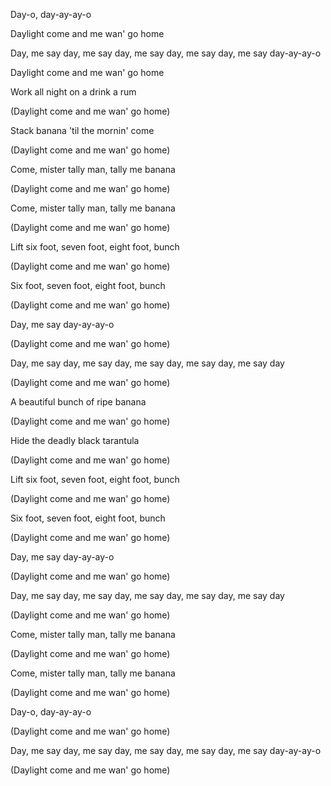 Day-o, day-ay-ay-o

Daylight come and me wan' go home

Day, me say day, me say day, me say day, me say day, me say day-ay-ay-o

Daylight come and me wan' go home


Work all night on a drink a rum

(Daylight come and me wan' go home)

Stack banana 'til the mornin' come

(Daylight come and me wan' go home)


Come, mister tally man, tally me banana

(Daylight come and me wan' go home)

Come, mister tally man, tally me banana

(Daylight come and me wan' go home)


Lift six foot, seven foot, eight foot, bunch

(Daylight come and me wan' go home)

Six foot, seven foot, eight foot, bunch

(Daylight come and me wan' go home)


Day, me say day-ay-ay-o

(Daylight come and me wan' go home)

Day, me say day, me say day, me say day, me say day, me say day

(Daylight come and me wan' go home)


A beautiful bunch of ripe banana

(Daylight come and me wan' go home)

Hide the deadly black tarantula

(Daylight come and me wan' go home)

Lift six foot, seven foot, eight foot, bunch

(Daylight come and me wan' go home)

Six foot, seven foot, eight foot, bunch

(Daylight come and me wan' go home)


Day, me say day-ay-ay-o

(Daylight come and me wan' go home)

Day, me say day, me say day, me say day, me say day, me say day

(Daylight come and me wan' go home)


Come, mister tally man, tally me banana

(Daylight come and me wan' go home)

Come, mister tally man, tally me banana

(Daylight come and me wan' go home)


Day-o, day-ay-ay-o

(Daylight come and me wan' go home)

Day, me say day, me say day, me say day, me say day, me say day-ay-ay-o

(Daylight come and me wan' go home)
